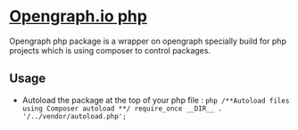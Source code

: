 # [Opengraph.io php](https://www.opengraph.io/)
Opengraph php package is a wrapper on opengraph specially build for php projects which is using composer to control packages.
## Usage 
* Autoload the package at the top of your php file :
        ```php
        /**Autoload files using Composer autoload **/
        require_once __DIR__ . '/../vendor/autoload.php'; 
        ```


